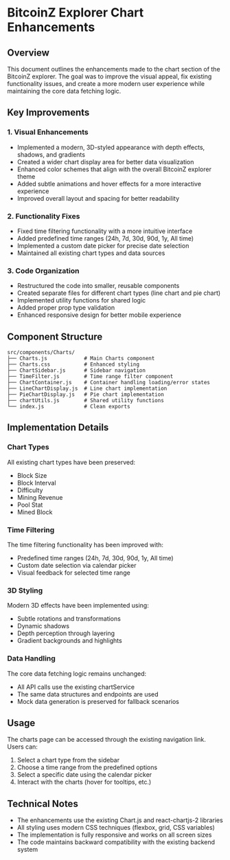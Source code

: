 # BitcoinZ Explorer Chart Enhancements

## Overview

This document outlines the enhancements made to the chart section of the BitcoinZ explorer. The goal was to improve the visual appeal, fix existing functionality issues, and create a more modern user experience while maintaining the core data fetching logic.

## Key Improvements

### 1. Visual Enhancements
- Implemented a modern, 3D-styled appearance with depth effects, shadows, and gradients
- Created a wider chart display area for better data visualization
- Enhanced color schemes that align with the overall BitcoinZ explorer theme
- Added subtle animations and hover effects for a more interactive experience
- Improved overall layout and spacing for better readability

### 2. Functionality Fixes
- Fixed time filtering functionality with a more intuitive interface
- Added predefined time ranges (24h, 7d, 30d, 90d, 1y, All time)
- Implemented a custom date picker for precise date selection
- Maintained all existing chart types and data sources

### 3. Code Organization
- Restructured the code into smaller, reusable components
- Created separate files for different chart types (line chart and pie chart)
- Implemented utility functions for shared logic
- Added proper prop type validation
- Enhanced responsive design for better mobile experience

## Component Structure

```
src/components/Charts/
├── Charts.js            # Main Charts component
├── Charts.css           # Enhanced styling
├── ChartSidebar.js      # Sidebar navigation
├── TimeFilter.js        # Time range filter component
├── ChartContainer.js    # Container handling loading/error states
├── LineChartDisplay.js  # Line chart implementation
├── PieChartDisplay.js   # Pie chart implementation
├── chartUtils.js        # Shared utility functions
└── index.js             # Clean exports
```

## Implementation Details

### Chart Types
All existing chart types have been preserved:
- Block Size
- Block Interval
- Difficulty
- Mining Revenue
- Pool Stat
- Mined Block

### Time Filtering
The time filtering functionality has been improved with:
- Predefined time ranges (24h, 7d, 30d, 90d, 1y, All time)
- Custom date selection via calendar picker
- Visual feedback for selected time range

### 3D Styling
Modern 3D effects have been implemented using:
- Subtle rotations and transformations
- Dynamic shadows
- Depth perception through layering
- Gradient backgrounds and highlights

### Data Handling
The core data fetching logic remains unchanged:
- All API calls use the existing chartService
- The same data structures and endpoints are used
- Mock data generation is preserved for fallback scenarios

## Usage

The charts page can be accessed through the existing navigation link. Users can:
1. Select a chart type from the sidebar
2. Choose a time range from the predefined options
3. Select a specific date using the calendar picker
4. Interact with the charts (hover for tooltips, etc.)

## Technical Notes

- The enhancements use the existing Chart.js and react-chartjs-2 libraries
- All styling uses modern CSS techniques (flexbox, grid, CSS variables)
- The implementation is fully responsive and works on all screen sizes
- The code maintains backward compatibility with the existing backend system